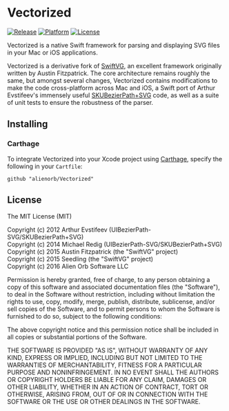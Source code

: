# Vectorized

[![Release](https://img.shields.io/badge/release-under%20development-red.svg)](https://github.com/alienorb/Vectorized/releases)
[![Platform](https://img.shields.io/badge/platform-mac%20%7C%20ios-lightgrey.svg)](https://github.com/alienorb/Vectorized)
[![License](https://img.shields.io/badge/license-MIT-blue.svg)](https://github.com/alienorb/Vectorized/blob/master/LICENSE)

Vectorized is a native Swift framework for parsing and displaying SVG files in your Mac or iOS applications.

Vectorized is a derivative fork of [SwiftVG](https://github.com/austinfitzpatrick/SwiftVG), an excellent framework originally written by Austin Fitzpatrick. The core architecture remains roughly the same, but amongst several changes, Vectorized contains modifications to make the code cross-platform across Mac and iOS, a Swift port of Arthur Evstifeev's immensely useful [SKUBezierPath+SVG](https://github.com/ap4y/UIBezierPath-SVG) code, as well as a suite of unit tests to ensure the robustness of the parser.

## Installing

### Carthage

To integrate Vectorized into your Xcode project using [Carthage](https://github.com/Carthage/Carthage), specify the following in your `Cartfile`:

```ogdl
github "alienorb/Vectorized"
```

## License

The MIT License (MIT)

Copyright (c) 2012 Arthur Evstifeev (UIBezierPath-SVG/SKUBezierPath+SVG)  
Copyright (c) 2014 Michael Redig (UIBezierPath-SVG/SKUBezierPath+SVG)  
Copyright (c) 2015 Austin Fitzpatrick (the "SwiftVG" project)  
Copyright (c) 2015 Seedling (the "SwiftVG" project)  
Copyright (c) 2016 Alien Orb Software LLC

Permission is hereby granted, free of charge, to any person obtaining a copy
of this software and associated documentation files (the "Software"), to deal
in the Software without restriction, including without limitation the rights
to use, copy, modify, merge, publish, distribute, sublicense, and/or sell
copies of the Software, and to permit persons to whom the Software is
furnished to do so, subject to the following conditions:

The above copyright notice and this permission notice shall be included in all
copies or substantial portions of the Software.

THE SOFTWARE IS PROVIDED "AS IS", WITHOUT WARRANTY OF ANY KIND, EXPRESS OR
IMPLIED, INCLUDING BUT NOT LIMITED TO THE WARRANTIES OF MERCHANTABILITY,
FITNESS FOR A PARTICULAR PURPOSE AND NONINFRINGEMENT. IN NO EVENT SHALL THE
AUTHORS OR COPYRIGHT HOLDERS BE LIABLE FOR ANY CLAIM, DAMAGES OR OTHER
LIABILITY, WHETHER IN AN ACTION OF CONTRACT, TORT OR OTHERWISE, ARISING FROM,
OUT OF OR IN CONNECTION WITH THE SOFTWARE OR THE USE OR OTHER DEALINGS IN THE
SOFTWARE.
